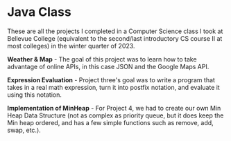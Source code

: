 # Java Class
These are all the projects I completed in a Computer Science class I took at Bellevue College (equivalent to the second/last introductory CS course II at most colleges) in the winter quarter of 2023.

**Weather & Map** - The goal of this project was to learn how to take advantage of online APIs, in this case JSON and the Google Maps API. 

**Expression Evaluation** - Project three's goal was to write a program that takes in a real math expression, turn it into postfix notation, and evaluate it using this notation. 

**Implementation of MinHeap** - For Project 4, we had to create our own Min Heap Data Structure (not as complex as priority queue, but it does keep the Min heap ordered, and has a few simple functions such as remove, add, swap, etc.). 
